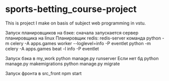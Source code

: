 # sports-betting_course-project
This is project I make on basis of subject web programming in vstu.

Запуск планировщиков на бэке:
сначала запускается сервер планировщика на linux
Планировщик redis: redis-server команда
python -m celery -A apps.games worker --loglevel=info -P eventlet
python -m celery -A apps.games beat -l info -P eventlet

Запуск бэка в my_work
python manage.py runserver
Если нет бд
python manage.py makemigrations
python manage.py migrate

Запуск фронта в src_front
npm start